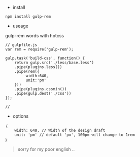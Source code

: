 * install

```
npm install gulp-rem
```
* useage

gulp-rem words with hotcss

```
// gulpfile.js
var rem = require('gulp-rem');

gulp.task('build-css', function() {
    return gulp.src('./less/base.less')
    .pipe(plugins.less())
    .pipe(rem({
         width:640,
         unit:'pm'
    }))
    .pipe(plugins.cssmin())
    .pipe(gulp.dest('./css'))
});

//
```


* options

```
｛
	width: 640, // Width of the design draft
	unit: 'pm' // default 'px', 100pm will change to 1rem
｝

```

> sorry for my poor english ..



